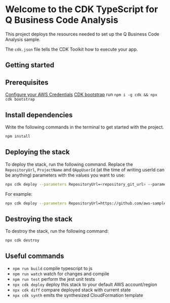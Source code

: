 # Welcome to the CDK TypeScript for Q Business Code Analysis

This project deploys the resources needed to set up the Q Business Code Analysis sample.

The `cdk.json` file tells the CDK Toolkit how to execute your app.

## Getting started

## Prerequisites
[Configure your AWS Credentials](https://boto3.amazonaws.com/v1/documentation/api/latest/guide/credentials.html)
[CDK bootstrap](https://docs.aws.amazon.com/cdk/latest/guide/bootstrapping.html) run `npm i -g cdk && npx cdk bootstrap`


## Install dependencies 

Write the following commands in the terminal to get started with the project.

```bash
npm install
```

## Deploying the stack
To deploy the stack, run the following command. Replace the `RepositoryUrl`, `ProjectName` and `QAppUserId` (at the time of writing userId can be anything) parameters with the values you want to use:

```bash
npx cdk deploy --parameters RepositoryUrl=<repository_git_url> --parameters QAppUserId=<user_id> --parameters ProjectName=<project_name> --require-approval never
```

For example:

```bash
npx cdk deploy --parameters RepositoryUrl=https://github.com/aws-samples/langchain-agents.git --parameters QAppUserId=email@example.com --parameters ProjectName=Langchain-Agents --require-approval never
```

## Destroying the stack
To destroy the stack, run the following command:

```bash
npx cdk destroy
```

## Useful commands

* `npm run build`   compile typescript to js
* `npm run watch`   watch for changes and compile
* `npm run test`    perform the jest unit tests
* `npx cdk deploy`  deploy this stack to your default AWS account/region
* `npx cdk diff`    compare deployed stack with current state
* `npx cdk synth`   emits the synthesized CloudFormation template
